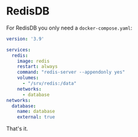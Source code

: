 # RedisDB

For RedisDB you only need a `docker-compose.yaml`:

```yaml
version: '3.9'

services:
  redis:
    image: redis
    restart: always
    command: "redis-server --appendonly yes"
    volumes:
      - "/srv/redis:/data"
    networks:
      - database
networks:
  database:
    name: database
    external: true
```

That's it.